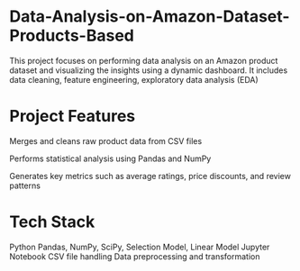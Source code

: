 # Data-Analysis-on-Amazon-Dataset-Products-Based
This project focuses on performing data analysis on an Amazon product dataset and visualizing the insights using a dynamic dashboard. It includes data cleaning, feature engineering, exploratory data analysis (EDA)

# Project Features
Merges and cleans raw product data from CSV files

Performs statistical analysis using Pandas and NumPy

Generates key metrics such as average ratings, price discounts, and review patterns

# Tech Stack
Python
Pandas, NumPy, SciPy, Selection Model, Linear Model
Jupyter Notebook
CSV file handling
Data preprocessing and transformation
